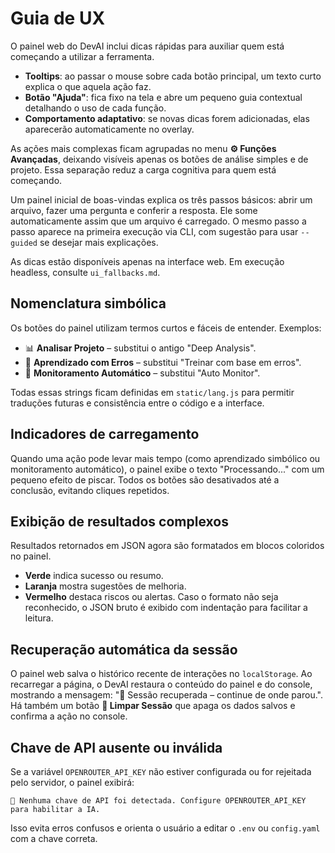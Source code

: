 # Guia de UX

O painel web do DevAI inclui dicas rápidas para auxiliar quem está começando a utilizar a ferramenta.

- **Tooltips**: ao passar o mouse sobre cada botão principal, um texto curto explica o que aquela ação faz.
- **Botão "Ajuda"**: fica fixo na tela e abre um pequeno guia contextual detalhando o uso de cada função.
- **Comportamento adaptativo**: se novas dicas forem adicionadas, elas aparecerão automaticamente no overlay.

As ações mais complexas ficam agrupadas no menu **⚙️ Funções Avançadas**, deixando visíveis apenas os botões de análise simples e de projeto. Essa separação reduz a carga cognitiva para quem está começando.

Um painel inicial de boas-vindas explica os três passos básicos: abrir um arquivo, fazer uma pergunta e conferir a resposta. Ele some automaticamente assim que um arquivo é carregado. O mesmo passo a passo aparece na primeira execução via CLI, com sugestão para usar `--guided` se desejar mais explicações.

As dicas estão disponíveis apenas na interface web. Em execução headless, consulte `ui_fallbacks.md`.

## Nomenclatura simbólica

Os botões do painel utilizam termos curtos e fáceis de entender.
Exemplos:

- 📊 **Analisar Projeto** – substitui o antigo "Deep Analysis".
- 🧠 **Aprendizado com Erros** – substitui "Treinar com base em erros".
- 🧭 **Monitoramento Automático** – substitui "Auto Monitor".

Todas essas strings ficam definidas em `static/lang.js` para permitir traduções futuras e consistência entre o código e a interface.

## Indicadores de carregamento

Quando uma ação pode levar mais tempo (como aprendizado simbólico ou monitoramento automático), o painel exibe o texto "Processando..." com um pequeno efeito de piscar. Todos os botões são desativados até a conclusão, evitando cliques repetidos.

## Exibição de resultados complexos

Resultados retornados em JSON agora são formatados em blocos coloridos no painel.
- **Verde** indica sucesso ou resumo.
- **Laranja** mostra sugestões de melhoria.
- **Vermelho** destaca riscos ou alertas.
Caso o formato não seja reconhecido, o JSON bruto é exibido com indentação para facilitar a leitura.

## Recuperação automática da sessão

O painel web salva o histórico recente de interações no `localStorage`.
Ao recarregar a página, o DevAI restaura o conteúdo do painel e do console,
mostrando a mensagem:
"🔄 Sessão recuperada – continue de onde parou.". Há também um botão
**🧹 Limpar Sessão** que apaga os dados salvos e confirma a ação no console.

## Chave de API ausente ou inválida

Se a variável `OPENROUTER_API_KEY` não estiver configurada ou for rejeitada pelo
servidor, o painel exibirá:

```
🚫 Nenhuma chave de API foi detectada. Configure OPENROUTER_API_KEY para habilitar a IA.
```

Isso evita erros confusos e orienta o usuário a editar o `.env` ou `config.yaml`
com a chave correta.
